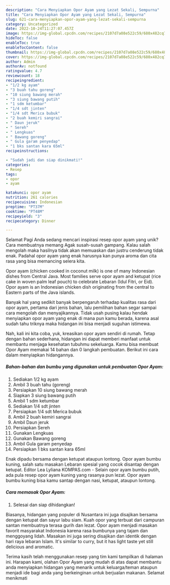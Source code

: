 ```yaml
---
description: "Cara Menyiapkan Opor Ayam yang Lezat Sekali, Sempurna"
title: "Cara Menyiapkan Opor Ayam yang Lezat Sekali, Sempurna"
slug: 621-cara-menyiapkan-opor-ayam-yang-lezat-sekali-sempurna
category: Uncategorized
date: 2022-10-24T11:27:07.457Z
image: https://img-global.cpcdn.com/recipes/2107d7a08e522c59/680x482cq70/opor-ayam-foto-resep-utama.jpg
hideToc: false
enableToc: true
enableTocContent: false
thumbnail: https://img-global.cpcdn.com/recipes/2107d7a08e522c59/680x482cq70/opor-ayam-foto-resep-utama.jpg
cover: https://img-global.cpcdn.com/recipes/2107d7a08e522c59/680x482cq70/opor-ayam-foto-resep-utama.jpg
author: Admin
authorAv: notfound
ratingvalue: 4.7
reviewcount: 18
recipeingredient:
- "1/2 kg ayam"
- "3 buah tahu goreng"
- "10 siung bawang merah"
- "3 siung bawang putih"
- "1 sdm ketumbar"
- "1/4 sdt jinten"
- "1/4 sdt Merica bubuk"
- "2 buah kemiri sangrai"
- " Daun jeruk"
- " Sereh"
- " Lengkuas"
- " Bawang goreng"
- " Gula garam penyedap"
- "1 bks santan kara 65ml"
recipeinstructions:

- "Sudah jadi dan siap dinikmati!"
categories:
- Resep
tags:
- opor
- ayam

katakunci: opor ayam 
nutrition: 261 calories
recipecuisine: Indonesian
preptime: "PT37M"
cooktime: "PT48M"
recipeyield: "3"
recipecategory: Dinner

---
```



Selamat Pagi Anda sedang mencari inspirasi resep opor ayam yang unik? Cara membuatnya memang Agak susah-susah gampang. Kalau salah mengolah maka hasilnya tidak akan memuaskan dan justru cenderung tidak enak. Padahal opor ayam yang enak harusnya kan punya aroma dan cita rasa yang bisa memancing selera kita.


Opor ayam (chicken cooked in coconut milk) is one of many Indonesian dishes from Central Java. Most families serve opor ayam and ketupat (rice cake in woven palm leaf pouch) to celebrate Lebaran (Idul Fitri, or Eid). Opor ayam is an Indonesian chicken dish originating from the central to Eastern parts of the Java islands.

Banyak hal yang sedikit banyak berpengaruh terhadap kualitas rasa dari opor ayam, pertama dari jenis bahan, lalu pemilihan bahan segar sampai cara mengolah dan menyajikannya. Tidak usah pusing kalau hendak menyiapkan opor ayam yang enak di mana pun kamu berada, karena asal sudah tahu triknya maka hidangan ini bisa menjadi suguhan istimewa.


Nah, kali ini kita coba, yuk, kreasikan opor ayam sendiri di rumah. Tetap dengan bahan sederhana, hidangan ini dapat memberi manfaat untuk membantu menjaga kesehatan tubuhmu sekeluarga. Kamu bisa membuat Opor Ayam memakai 14 bahan dan 0 langkah pembuatan. Berikut ini cara dalam menyiapkan hidangannya.

<!--inarticleads1-->

##### Bahan-bahan dan bumbu yang digunakan untuk pembuatan Opor Ayam:

1. Sediakan 1/2 kg ayam
1. Ambil 3 buah tahu (goreng)
1. Persiapkan 10 siung bawang merah
1. Siapkan 3 siung bawang putih
1. Ambil 1 sdm ketumbar
1. Sediakan 1/4 sdt jinten
1. Persiapkan 1/4 sdt Merica bubuk
1. Ambil 2 buah kemiri sangrai
1. Ambil  Daun jeruk
1. Persiapkan  Sereh
1. Gunakan  Lengkuas
1. Gunakan  Bawang goreng
1. Ambil  Gula garam penyedap
1. Persiapkan 1 bks santan kara 65ml


Enak dipadu bersama dengan ketupat ataupun lontong. Opor ayam bumbu kuning, salah satu masakan Lebaran spesial yang cocok disantap dengan ketupat. Editor Lea Lyliana KOMPAS.com - Selain opor ayam bumbu putih, ada pula resep opor ayam kuning yang rasanya pun lezat. Opor ayam bumbu kuning bisa kamu santap dengan nasi, ketupat, ataupun lontong. 

<!--inarticleads2-->

##### Cara memasak Opor Ayam:


1. Selesai dan siap dihidangkan!

Biasanya, hidangan yang populer di Nusantara ini juga disajikan bersama dengan ketupat dan sayur labu siam. Kuah opor yang terbuat dari campuran santan membuatnya terasa gurih dan lezat. Opor ayam menjadi masakan favorit masyarakat Indonesia karena rasa bumbunya yang tajam dan menggoyang lidah. Masakan ini juga sering disajikan dan identik dengan hari raya lebaran Islam. It&#39;s similar to curry, but it has light taste yet still delicious and aromatic. 

Terima kasih telah menggunakan resep yang tim kami tampilkan di halaman ini. Harapan kami, olahan Opor Ayam yang mudah di atas dapat membantu anda menyiapkan hidangan yang menarik untuk keluarga/teman ataupun menjadi ide bagi anda yang berkeinginan untuk berjualan makanan. Selamat menikmati
